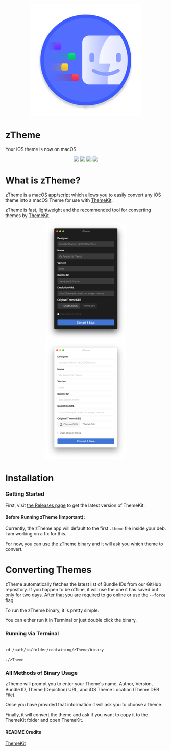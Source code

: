<p align="center">
  <a align="center" href="https://github.com/JosephShenton/zTheme" target="_blank"><img src="https://github.com/JosephShenton/zTheme/blob/master/logo.png?raw=true" width="350px" height="350px"></a>
</p>

# zTheme

Your iOS theme is now on macOS.
<p align="center">
  <a href="https://github.com/JosephShenton/zTheme/issues" align="center"><img src="https://img.shields.io/github/issues/JosephShenton/zTheme"></a>
  <a href="https://github.com/JosephShenton/zTheme/network" align="center"><img src="https://img.shields.io/github/forks/JosephShenton/zTheme"></a>
  <a href="https://github.com/JosephShenton/zTheme/stargazers" align="center"><img src="https://img.shields.io/github/stars/JosephShenton/zTheme"></a>
  <a href="" align="center"><img src="https://img.shields.io/badge/Version-1.0.1-informational"></a>

</p>

# What is zTheme?


zTheme is a macOS app/script which allows you to easily convert any iOS theme into a macOS Theme for use with [ThemeKit](https://themekit.io).

zTheme is fast, lightweight and the recommended tool for converting themes by [ThemeKit](https://themekit.io).

<p align="center">
  <p align="center">
  	<a align="center">
  		<img src="https://github.com/JosephShenton/zTheme/blob/master/dark.png?raw=true" alt="dark" width="50%">
  		<img src="https://github.com/JosephShenton/zTheme/blob/master/light.png?raw=true" alt="light" width="50%">
  	</a>
  </p>
  
  <!-- <p align="center"><a align="center"><img src="https://github.com/JosephShenton/zTheme/blob/master/light.png?raw=true" alt="light"></a></p> -->
</p>

# Installation

### Getting Started

First, visit [the Releases page](https://github.com/JosephShenton/zTheme/releases/latest) to get the latest version of ThemeKit.


#### Before Running zTheme (Important):

Currently, the zTheme app will default to the first `.theme` file inside your deb. I am working on a fix for this.

For now, you can use the zTheme binary and it will ask you which theme to convert.

# Converting Themes

zTheme automatically fetches the latest list of Bundle IDs from our GitHub repository. If you happen to be offline, it will use the one it has saved but only for two days. After that you are required to go online or use the `--force` flag.

To run the zTheme binary, it is pretty simple.

You can either run it in Terminal or just double click the binary.

### Running via Terminal

```

cd /path/to/folder/containing/zTheme/binary

./zTheme

```

### All Methods of Binary Usage

zTheme will prompt you to enter your Theme's name, Author, Version, Bundle ID, Theme (Depiction) URL, and iOS Theme Location (Theme DEB File).

Once you have provided that information it will ask you to choose a theme. 

Finally, it will convert the theme and ask if you want to copy it to the ThemeKit folder and open ThemeKit.


#### README Credits

[ThemeKit](https://github.com/ThemeKitApp/ThemeKit)
